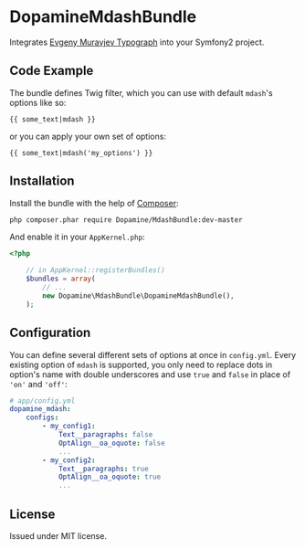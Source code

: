 DopamineMdashBundle
===================

Integrates [Evgeny Muravjev Typograph](http://mdash.ru) into your Symfony2 project.


Code Example
------------

The bundle defines Twig filter, which you can use with default `mdash`'s options like so:

```twig
{{ some_text|mdash }}
```

or you can apply your own set of options:

```twig
{{ some_text|mdash('my_options') }}
```

Installation
------------

Install the bundle with the help of [Composer](https://getcomposer.org):

```bash
php composer.phar require Dopamine/MdashBundle:dev-master
```

And enable it in your `AppKernel.php`:

```php
<?php

    // in AppKernel::registerBundles()
    $bundles = array(
        // ...
        new Dopamine\MdashBundle\DopamineMdashBundle(),
    );
```

Configuration
-------------

You can define several different sets of options at once in `config.yml`. Every existing option of `mdash` is supported, you only need to replace dots in option's name with double underscores and use `true` and `false` in place of `'on'` and `'off'`:

```yaml
# app/config.yml
dopamine_mdash:
    configs:
        - my_config1:
            Text__paragraphs: false
            OptAlign__oa_oquote: false
            ...
        - my_config2:
            Text__paragraphs: true
            OptAlign__oa_oquote: true
            ...
```

License
-------
Issued under MIT license.
